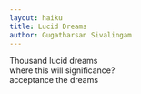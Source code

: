 ```yaml
---
layout: haiku
title: Lucid Dreams
author: Gugatharsan Sivalingam
---
```


Thousand lucid dreams<br>
where this will significance?<br>
acceptance the dreams<br>